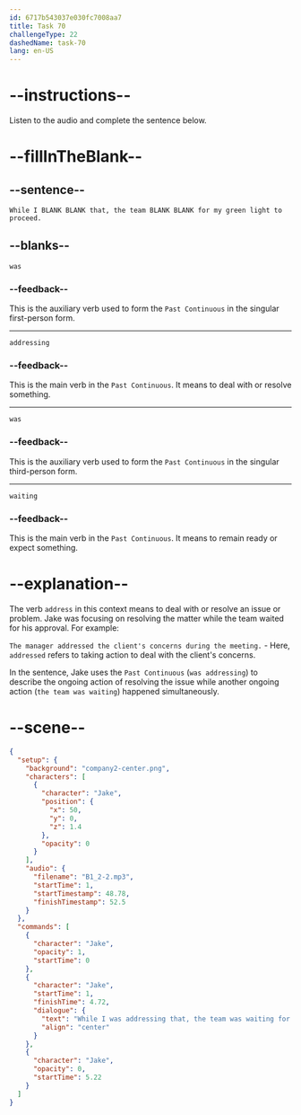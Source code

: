 ```yaml
---
id: 6717b543037e030fc7008aa7
title: Task 70
challengeType: 22
dashedName: task-70
lang: en-US
---
```


<!-- (Audio) Jake: While I was addressing that, the team was waiting for my green light to proceed. -->

# --instructions--

Listen to the audio and complete the sentence below.

# --fillInTheBlank--

## --sentence--

`While I BLANK BLANK that, the team BLANK BLANK for my green light to proceed.`

## --blanks--

`was`

### --feedback--

This is the auxiliary verb used to form the `Past Continuous` in the singular first-person form.

---

`addressing`

### --feedback--

This is the main verb in the `Past Continuous`. It means to deal with or resolve something.

---

`was`

### --feedback--

This is the auxiliary verb used to form the `Past Continuous` in the singular third-person form.

---

`waiting`

### --feedback--

This is the main verb in the `Past Continuous`. It means to remain ready or expect something.

# --explanation--

The verb `address` in this context means to deal with or resolve an issue or problem. Jake was focusing on resolving the matter while the team waited for his approval. For example: 

`The manager addressed the client's concerns during the meeting.` - Here, `addressed` refers to taking action to deal with the client's concerns.

In the sentence, Jake uses the `Past Continuous` (`was addressing`) to describe the ongoing action of resolving the issue while another ongoing action (`the team was waiting`) happened simultaneously.

# --scene--

```json
{
  "setup": {
    "background": "company2-center.png",
    "characters": [
      {
        "character": "Jake",
        "position": {
          "x": 50,
          "y": 0,
          "z": 1.4
        },
        "opacity": 0
      }
    ],
    "audio": {
      "filename": "B1_2-2.mp3",
      "startTime": 1,
      "startTimestamp": 48.78,
      "finishTimestamp": 52.5
    }
  },
  "commands": [
    {
      "character": "Jake",
      "opacity": 1,
      "startTime": 0
    },
    {
      "character": "Jake",
      "startTime": 1,
      "finishTime": 4.72,
      "dialogue": {
        "text": "While I was addressing that, the team was waiting for my green light to proceed.",
        "align": "center"
      }
    },
    {
      "character": "Jake",
      "opacity": 0,
      "startTime": 5.22
    }
  ]
}
```
